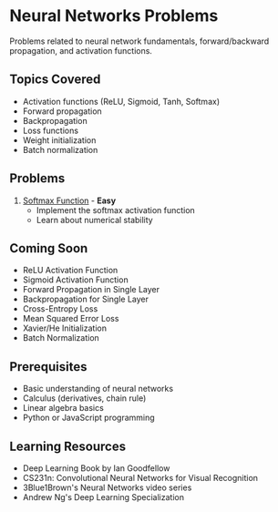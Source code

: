 # Neural Networks Problems

Problems related to neural network fundamentals, forward/backward propagation, and activation functions.

## Topics Covered

- Activation functions (ReLU, Sigmoid, Tanh, Softmax)
- Forward propagation
- Backpropagation
- Loss functions
- Weight initialization
- Batch normalization

## Problems

1. [Softmax Function](softmax_function.md) - **Easy**
   - Implement the softmax activation function
   - Learn about numerical stability

## Coming Soon

- ReLU Activation Function
- Sigmoid Activation Function
- Forward Propagation in Single Layer
- Backpropagation for Single Layer
- Cross-Entropy Loss
- Mean Squared Error Loss
- Xavier/He Initialization
- Batch Normalization

## Prerequisites

- Basic understanding of neural networks
- Calculus (derivatives, chain rule)
- Linear algebra basics
- Python or JavaScript programming

## Learning Resources

- Deep Learning Book by Ian Goodfellow
- CS231n: Convolutional Neural Networks for Visual Recognition
- 3Blue1Brown's Neural Networks video series
- Andrew Ng's Deep Learning Specialization

